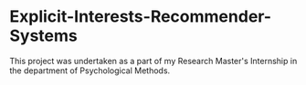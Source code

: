 # Explicit-Interests-Recommender-Systems
This project was undertaken as a part of my Research Master's Internship in the department of Psychological Methods. 
